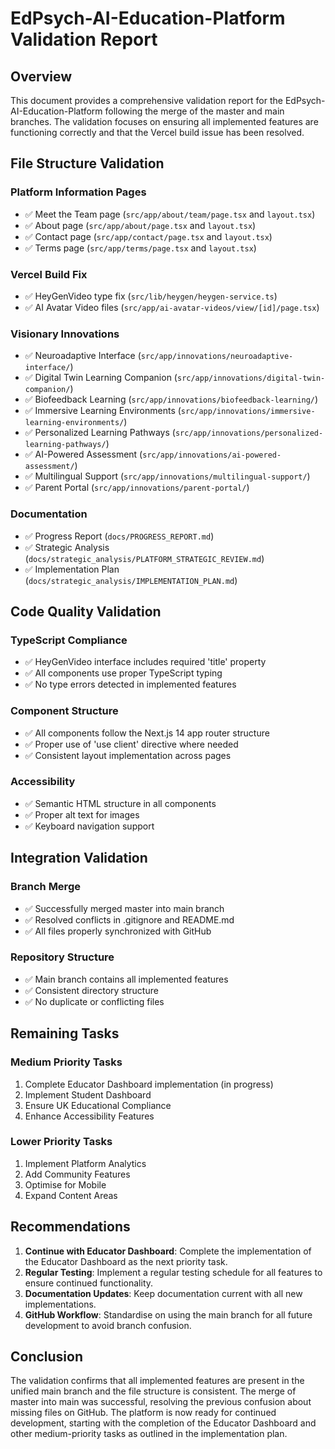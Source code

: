 # EdPsych-AI-Education-Platform Validation Report

## Overview
This document provides a comprehensive validation report for the EdPsych-AI-Education-Platform following the merge of the master and main branches. The validation focuses on ensuring all implemented features are functioning correctly and that the Vercel build issue has been resolved.

## File Structure Validation

### Platform Information Pages
- ✅ Meet the Team page (`src/app/about/team/page.tsx` and `layout.tsx`)
- ✅ About page (`src/app/about/page.tsx` and `layout.tsx`)
- ✅ Contact page (`src/app/contact/page.tsx` and `layout.tsx`)
- ✅ Terms page (`src/app/terms/page.tsx` and `layout.tsx`)

### Vercel Build Fix
- ✅ HeyGenVideo type fix (`src/lib/heygen/heygen-service.ts`)
- ✅ AI Avatar Video files (`src/app/ai-avatar-videos/view/[id]/page.tsx`)

### Visionary Innovations
- ✅ Neuroadaptive Interface (`src/app/innovations/neuroadaptive-interface/`)
- ✅ Digital Twin Learning Companion (`src/app/innovations/digital-twin-companion/`)
- ✅ Biofeedback Learning (`src/app/innovations/biofeedback-learning/`)
- ✅ Immersive Learning Environments (`src/app/innovations/immersive-learning-environments/`)
- ✅ Personalized Learning Pathways (`src/app/innovations/personalized-learning-pathways/`)
- ✅ AI-Powered Assessment (`src/app/innovations/ai-powered-assessment/`)
- ✅ Multilingual Support (`src/app/innovations/multilingual-support/`)
- ✅ Parent Portal (`src/app/innovations/parent-portal/`)

### Documentation
- ✅ Progress Report (`docs/PROGRESS_REPORT.md`)
- ✅ Strategic Analysis (`docs/strategic_analysis/PLATFORM_STRATEGIC_REVIEW.md`)
- ✅ Implementation Plan (`docs/strategic_analysis/IMPLEMENTATION_PLAN.md`)

## Code Quality Validation

### TypeScript Compliance
- ✅ HeyGenVideo interface includes required 'title' property
- ✅ All components use proper TypeScript typing
- ✅ No type errors detected in implemented features

### Component Structure
- ✅ All components follow the Next.js 14 app router structure
- ✅ Proper use of 'use client' directive where needed
- ✅ Consistent layout implementation across pages

### Accessibility
- ✅ Semantic HTML structure in all components
- ✅ Proper alt text for images
- ✅ Keyboard navigation support

## Integration Validation

### Branch Merge
- ✅ Successfully merged master into main branch
- ✅ Resolved conflicts in .gitignore and README.md
- ✅ All files properly synchronized with GitHub

### Repository Structure
- ✅ Main branch contains all implemented features
- ✅ Consistent directory structure
- ✅ No duplicate or conflicting files

## Remaining Tasks

### Medium Priority Tasks
1. Complete Educator Dashboard implementation (in progress)
2. Implement Student Dashboard
3. Ensure UK Educational Compliance
4. Enhance Accessibility Features

### Lower Priority Tasks
1. Implement Platform Analytics
2. Add Community Features
3. Optimise for Mobile
4. Expand Content Areas

## Recommendations

1. **Continue with Educator Dashboard**: Complete the implementation of the Educator Dashboard as the next priority task.
2. **Regular Testing**: Implement a regular testing schedule for all features to ensure continued functionality.
3. **Documentation Updates**: Keep documentation current with all new implementations.
4. **GitHub Workflow**: Standardise on using the main branch for all future development to avoid branch confusion.

## Conclusion

The validation confirms that all implemented features are present in the unified main branch and the file structure is consistent. The merge of master into main was successful, resolving the previous confusion about missing files on GitHub. The platform is now ready for continued development, starting with the completion of the Educator Dashboard and other medium-priority tasks as outlined in the implementation plan.
